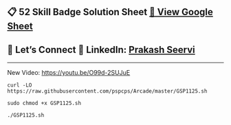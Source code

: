 
## 📋 52 Skill Badge Solution Sheet [📄 View Google Sheet](https://docs.google.com/spreadsheets/d/1UY1yh_xCRGealyBqSAejjkBSdgjqEj5M_XIQmveGJnU/edit?gid=0#gid=0)


## 🔗 Let’s Connect 👤 **LinkedIn**: [Prakash Seervi](https://www.linkedin.com/in/prakashseervi63/)


---


New Video: https://youtu.be/O99d-2SUJuE

```
curl -LO https://raw.githubusercontent.com/pspcps/Arcade/master/GSP1125.sh

sudo chmod +x GSP1125.sh

./GSP1125.sh
``` 